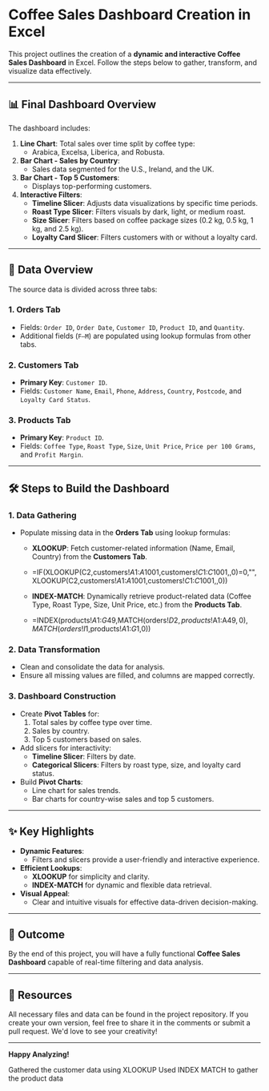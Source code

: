 # Coffee Sales Dashboard Creation in Excel

This project outlines the creation of a **dynamic and interactive Coffee Sales Dashboard** in Excel. Follow the steps below to gather, transform, and visualize data effectively.

---

## 📊 Final Dashboard Overview

The dashboard includes:
1. **Line Chart**: Total sales over time split by coffee type:
   - Arabica, Excelsa, Liberica, and Robusta.
2. **Bar Chart - Sales by Country**:
   - Sales data segmented for the U.S., Ireland, and the UK.
3. **Bar Chart - Top 5 Customers**:
   - Displays top-performing customers.
4. **Interactive Filters**:
   - **Timeline Slicer**: Adjusts data visualizations by specific time periods.
   - **Roast Type Slicer**: Filters visuals by dark, light, or medium roast.
   - **Size Slicer**: Filters based on coffee package sizes (0.2 kg, 0.5 kg, 1 kg, and 2.5 kg).
   - **Loyalty Card Slicer**: Filters customers with or without a loyalty card.

---

## 📁 Data Overview

The source data is divided across three tabs:

### 1. **Orders Tab**
- Fields: `Order ID`, `Order Date`, `Customer ID`, `Product ID`, and `Quantity`.
- Additional fields (`F–M`) are populated using lookup formulas from other tabs.

### 2. **Customers Tab**
- **Primary Key**: `Customer ID`.
- Fields: `Customer Name`, `Email`, `Phone`, `Address`, `Country`, `Postcode`, and `Loyalty Card Status`.

### 3. **Products Tab**
- **Primary Key**: `Product ID`.
- Fields: `Coffee Type`, `Roast Type`, `Size`, `Unit Price`, `Price per 100 Grams`, and `Profit Margin`.

---

## 🛠️ Steps to Build the Dashboard

### 1. **Data Gathering**
- Populate missing data in the **Orders Tab** using lookup formulas:
  - **XLOOKUP**: Fetch customer-related information (Name, Email, Country) from the **Customers Tab**.
  -    =IF(XLOOKUP(C2,customers!$A$1:$A$1001,customers!$C$1:$C$1001,,0)=0,"",XLOOKUP(C2,customers!$A$1:$A$1001,customers!$C$1:$C$1001,,0))
  
  - **INDEX-MATCH**: Dynamically retrieve product-related data (Coffee Type, Roast Type, Size, Unit Price, etc.) from the **Products Tab**.
  -    =INDEX(products!$A$1:$G$49,MATCH(orders!$D2,products!$A$1:$A$49,0),MATCH(orders!I$1,products!$A$1:$G$1,0))

### 2. **Data Transformation**
- Clean and consolidate the data for analysis.
- Ensure all missing values are filled, and columns are mapped correctly.

### 3. **Dashboard Construction**
- Create **Pivot Tables** for:
  1. Total sales by coffee type over time.
  2. Sales by country.
  3. Top 5 customers based on sales.
- Add slicers for interactivity:
  - **Timeline Slicer**: Filters by date.
  - **Categorical Slicers**: Filters by roast type, size, and loyalty card status.
- Build **Pivot Charts**:
  - Line chart for sales trends.
  - Bar charts for country-wise sales and top 5 customers.

---

## ✨ Key Highlights

- **Dynamic Features**:
  - Filters and slicers provide a user-friendly and interactive experience.
- **Efficient Lookups**:
  - **XLOOKUP** for simplicity and clarity.
  - **INDEX-MATCH** for dynamic and flexible data retrieval.
- **Visual Appeal**:
  - Clear and intuitive visuals for effective data-driven decision-making.

---

## 🏁 Outcome

By the end of this project, you will have a fully functional **Coffee Sales Dashboard** capable of real-time filtering and data analysis.

---

## 📎 Resources

All necessary files and data can be found in the project repository. If you create your own version, feel free to share it in the comments or submit a pull request. We'd love to see your creativity!

---

**Happy Analyzing!**

Gathered the customer data using XLOOKUP
Used INDEX MATCH to gather the product data
